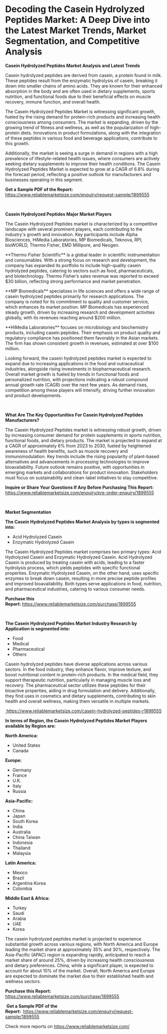 <p><h1>Decoding the Casein Hydrolyzed Peptides Market: A Deep Dive into the Latest Market Trends, Market Segmentation, and Competitive Analysis</h1></p><p><strong>Casein Hydrolyzed Peptides Market Analysis and Latest Trends</strong></p>
<p><p>Casein hydrolyzed peptides are derived from casein, a protein found in milk. These peptides result from the enzymatic hydrolysis of casein, breaking it down into smaller chains of amino acids. They are known for their enhanced absorption in the body and are often used in dietary supplements, sports nutrition, and functional foods due to their beneficial effects on muscle recovery, immune function, and overall health.</p><p>The Casein Hydrolyzed Peptides Market is witnessing significant growth, fueled by the rising demand for protein-rich products and increasing health consciousness among consumers. The market is expanding, driven by the growing trend of fitness and wellness, as well as the popularization of high-protein diets. Innovations in product formulations, along with the integration of these peptides in various food and beverage applications, contribute to this growth.</p><p>Additionally, the market is seeing a surge in demand in regions with a high prevalence of lifestyle-related health issues, where consumers are actively seeking dietary supplements to improve their health conditions. The Casein Hydrolyzed Peptides Market is expected to grow at a CAGR of 6.8% during the forecast period, reflecting a positive outlook for manufacturers and businesses operating in this segment.</p></p>
<p><strong>Get a Sample PDF of the Report:&nbsp;</strong> <a href="https://www.reliablemarketsize.com/enquiry/request-sample/1899555?utm_campaign=2450&utm_medium=2&utm_source=Github&utm_content=ia&utm_term=28022025&utm_id=casein-hydrolyzed-peptides">https://www.reliablemarketsize.com/enquiry/request-sample/1899555</a></p>
<p>&nbsp;</p>
<p><strong>Casein Hydrolyzed Peptides Major Market Players</strong></p>
<p><p>The Casein Hydrolyzed Peptides market is characterized by a competitive landscape with several prominent players, each contributing to the industry's growth and innovation. Key participants include Alpha Biosciences, HiMedia Laboratories, MP Biomedicals, Teknova, RPI, bioWORLD, Thermo Fisher, EMD Millipore, and Neogen.</p><p>**Thermo Fisher Scientific** is a global leader in scientific instrumentation and consumables. With a strong focus on research and development, the company has expanded its portfolio to include high-quality casein hydrolyzed peptides, catering to sectors such as food, pharmaceuticals, and biotechnology. Thermo Fisher’s sales revenue was reported to exceed $30 billion, reflecting strong performance and market penetration.</p><p>**MP Biomedicals** specializes in life sciences and offers a wide range of casein hydrolyzed peptides primarily for research applications. The company is noted for its commitment to quality and customer service, which enhances its market position. MP Biomedicals has experienced steady growth, driven by increasing research and development activities globally, with its revenues reaching around $200 million.</p><p>**HiMedia Laboratories** focuses on microbiology and biochemistry products, including casein peptides. Their emphasis on product quality and regulatory compliance has positioned them favorably in the Asian markets. The firm has shown consistent growth in revenues, estimated at over $100 million.</p><p>Looking forward, the casein hydrolyzed peptides market is expected to expand due to increasing applications in the food and nutraceutical industries, alongside rising investments in biopharmaceutical research. Overall market growth is fueled by trends in functional foods and personalized nutrition, with projections indicating a robust compound annual growth rate (CAGR) over the next few years. As demand rises, competition among these players will intensify, driving further innovation and product developments.</p></p>
<p>&nbsp;</p>
<p><strong>What Are The Key Opportunities For Casein Hydrolyzed Peptides Manufacturers?</strong></p>
<p><p>The Casein Hydrolyzed Peptides market is witnessing robust growth, driven by increasing consumer demand for protein supplements in sports nutrition, functional foods, and dietary products. The market is projected to expand at a CAGR of approximately 6% from 2023 to 2030, fueled by heightened awareness of health benefits, such as muscle recovery and immunomodulation. Key trends include the rising popularity of plant-based alternatives and advancements in processing technologies to improve bioavailability. Future outlook remains positive, with opportunities in emerging markets and collaborations for product innovation. Stakeholders must focus on sustainability and clean-label initiatives to stay competitive.</p></p>
<p><strong>Inquire or Share Your Questions If Any Before Purchasing This Report:</strong> <a href="https://www.reliablemarketsize.com/enquiry/pre-order-enquiry/1899555?utm_campaign=2450&utm_medium=2&utm_source=Github&utm_content=ia&utm_term=28022025&utm_id=casein-hydrolyzed-peptides">https://www.reliablemarketsize.com/enquiry/pre-order-enquiry/1899555</a></p>
<p>&nbsp;</p>
<p><strong>Market Segmentation</strong></p>
<p><strong>The Casein Hydrolyzed Peptides Market Analysis by types is segmented into:</strong></p>
<p><ul><li>Acid Hydrolyzed Casein</li><li>Enzymatic Hydrolyzed Casein</li></ul></p>
<p><p>The Casein Hydrolyzed Peptides market comprises two primary types: Acid Hydrolyzed Casein and Enzymatic Hydrolyzed Casein. Acid Hydrolyzed Casein is produced by treating casein with acids, leading to a faster hydrolysis process, which yields peptides with specific functional properties. Enzymatic Hydrolyzed Casein, on the other hand, uses specific enzymes to break down casein, resulting in more precise peptide profiles and improved bioavailability. Both types serve applications in food, nutrition, and pharmaceutical industries, catering to various consumer needs.</p></p>
<p><strong>Purchase this Report:&nbsp;</strong><a href="https://www.reliablemarketsize.com/purchase/1899555?utm_campaign=2450&utm_medium=2&utm_source=Github&utm_content=ia&utm_term=28022025&utm_id=casein-hydrolyzed-peptides">https://www.reliablemarketsize.com/purchase/1899555</a></p>
<p>&nbsp;</p>
<p><strong>The Casein Hydrolyzed Peptides Market Industry Research by Application is segmented into:</strong></p>
<p><ul><li>Food</li><li>Medical</li><li>Pharmaceutical</li><li>Others</li></ul></p>
<p><p>Casein hydrolyzed peptides have diverse applications across various sectors. In the food industry, they enhance flavor, improve texture, and boost nutritional content in protein-rich products. In the medical field, they support therapeutic nutrition, particularly in managing muscle loss and recovery. The pharmaceutical sector utilizes these peptides for their bioactive properties, aiding in drug formulation and delivery. Additionally, they find uses in cosmetics and dietary supplements, contributing to skin health and overall wellness, making them versatile in multiple markets.</p></p>
<p><a href="https://www.reliablemarketsize.com/casein-hydrolyzed-peptides-r1899555?utm_campaign=2450&utm_medium=2&utm_source=Github&utm_content=ia&utm_term=28022025&utm_id=casein-hydrolyzed-peptides">&nbsp;https://www.reliablemarketsize.com/casein-hydrolyzed-peptides-r1899555</a></p>
<p><strong>In terms of Region, the Casein Hydrolyzed Peptides Market Players available by Region are:</strong></p>
<p>
    <p> <strong> North America: </strong>
        <ul>
            <li>United States</li>
            <li>Canada</li>
        </ul>
        </p> 
    <p> <strong> Europe: </strong>
        <ul>
            <li>Germany</li>
            <li>France</li>
            <li>U.K.</li>
            <li>Italy</li>
            <li>Russia</li>
        </ul>
        </p> 
    <p> <strong> Asia-Pacific: </strong>
        <ul>
            <li>China</li>
            <li>Japan</li>
            <li>South Korea</li>
            <li>India</li>
            <li>Australia</li>
            <li>China Taiwan</li>
            <li>Indonesia</li>
            <li>Thailand</li>
            <li>Malaysia</li>
        </ul>
        </p> 
    <p> <strong> Latin America: </strong>
        <ul>
            <li>Mexico</li>
            <li>Brazil</li>
            <li>Argentina Korea</li>
            <li>Colombia</li>
        </ul>
        </p> 
    <p> <strong> Middle East & Africa: </strong>
        <ul>
            <li>Turkey</li>
            <li>Saudi</li>
            <li>Arabia</li>
            <li>UAE</li>
            <li>Korea</li>
        </ul>
    </p>
    </p>
<p><p>The casein hydrolyzed peptides market is projected to experience substantial growth across various regions, with North America and Europe leading the market share at approximately 35% and 30%, respectively. The Asia-Pacific (APAC) region is expanding rapidly, anticipated to reach a market share of around 25%, driven by increasing health consciousness and dietary preferences. China, while a significant player, is expected to account for about 10% of the market. Overall, North America and Europe are expected to dominate the market due to their established health and wellness sectors.</p></p>
<p><strong>Purchase this Report: </strong><a href="https://www.reliablemarketsize.com/purchase/1899555?utm_campaign=2450&utm_medium=2&utm_source=Github&utm_content=ia&utm_term=28022025&utm_id=casein-hydrolyzed-peptides">https://www.reliablemarketsize.com/purchase/1899555</a></p>
<p>&nbsp;<strong>Get a Sample PDF of the Report:&nbsp;&nbsp;</strong><a href="https://www.reliablemarketsize.com/enquiry/request-sample/1899555?utm_campaign=2450&utm_medium=2&utm_source=Github&utm_content=ia&utm_term=28022025&utm_id=casein-hydrolyzed-peptides">https://www.reliablemarketsize.com/enquiry/request-sample/1899555</a></p>
<p><strong></strong></p>
<p>Check more reports on <a href="https://www.reliablemarketsize.com/?utm_campaign=2450&utm_medium=2&utm_source=Github&utm_content=ia&utm_term=28022025&utm_id=casein-hydrolyzed-peptides">https://www.reliablemarketsize.com/</a></p>